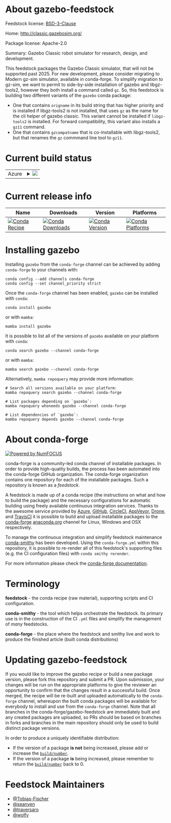 About gazebo-feedstock
======================

Feedstock license: [BSD-3-Clause](https://github.com/conda-forge/gazebo-feedstock/blob/main/LICENSE.txt)

Home: http://classic.gazebosim.org/

Package license: Apache-2.0

Summary: Gazebo Classic robot simulator for research, design, and development.

This feedstock packages the Gazebo Classic simulator, that will not be supported past 2025.
For new development, please consider migrating to Modern gz-sim simulator, available in conda-forge.
To simplify migration to gz-sim, we want to permit to side-by-side installation of gazebo and libgz-tools2, however they both install a command called `gz`.
So, this feedstock is building two different variants of the `gazebo` conda package:
  * One that contains `origname` in its build string that has higher priority and is installed if libgz-tools2 is not installed, that uses `gz` as the name for the cli helper of gazebo classic. This variant cannot be installed if `libgz-tools2` is installed. For forward compatibility, this variant also installs a `gz11` command.
  * One that contains `gzcompatname` that is co-installable with libgz-tools2, but that renames the `gz` commmand line tool to `gz11`.


Current build status
====================


<table>
    
  <tr>
    <td>Azure</td>
    <td>
      <details>
        <summary>
          <a href="https://dev.azure.com/conda-forge/feedstock-builds/_build/latest?definitionId=8325&branchName=main">
            <img src="https://dev.azure.com/conda-forge/feedstock-builds/_apis/build/status/gazebo-feedstock?branchName=main">
          </a>
        </summary>
        <table>
          <thead><tr><th>Variant</th><th>Status</th></tr></thead>
          <tbody><tr>
              <td>linux_64_GZ_CLI_NAME_VARIANTgzcompatnameffmpeg6</td>
              <td>
                <a href="https://dev.azure.com/conda-forge/feedstock-builds/_build/latest?definitionId=8325&branchName=main">
                  <img src="https://dev.azure.com/conda-forge/feedstock-builds/_apis/build/status/gazebo-feedstock?branchName=main&jobName=linux&configuration=linux%20linux_64_GZ_CLI_NAME_VARIANTgzcompatnameffmpeg6" alt="variant">
                </a>
              </td>
            </tr><tr>
              <td>linux_64_GZ_CLI_NAME_VARIANTgzcompatnameffmpeg7</td>
              <td>
                <a href="https://dev.azure.com/conda-forge/feedstock-builds/_build/latest?definitionId=8325&branchName=main">
                  <img src="https://dev.azure.com/conda-forge/feedstock-builds/_apis/build/status/gazebo-feedstock?branchName=main&jobName=linux&configuration=linux%20linux_64_GZ_CLI_NAME_VARIANTgzcompatnameffmpeg7" alt="variant">
                </a>
              </td>
            </tr><tr>
              <td>linux_64_GZ_CLI_NAME_VARIANTorignameffmpeg6</td>
              <td>
                <a href="https://dev.azure.com/conda-forge/feedstock-builds/_build/latest?definitionId=8325&branchName=main">
                  <img src="https://dev.azure.com/conda-forge/feedstock-builds/_apis/build/status/gazebo-feedstock?branchName=main&jobName=linux&configuration=linux%20linux_64_GZ_CLI_NAME_VARIANTorignameffmpeg6" alt="variant">
                </a>
              </td>
            </tr><tr>
              <td>linux_64_GZ_CLI_NAME_VARIANTorignameffmpeg7</td>
              <td>
                <a href="https://dev.azure.com/conda-forge/feedstock-builds/_build/latest?definitionId=8325&branchName=main">
                  <img src="https://dev.azure.com/conda-forge/feedstock-builds/_apis/build/status/gazebo-feedstock?branchName=main&jobName=linux&configuration=linux%20linux_64_GZ_CLI_NAME_VARIANTorignameffmpeg7" alt="variant">
                </a>
              </td>
            </tr><tr>
              <td>linux_aarch64_GZ_CLI_NAME_VARIANTgzcompatnameffmpeg6</td>
              <td>
                <a href="https://dev.azure.com/conda-forge/feedstock-builds/_build/latest?definitionId=8325&branchName=main">
                  <img src="https://dev.azure.com/conda-forge/feedstock-builds/_apis/build/status/gazebo-feedstock?branchName=main&jobName=linux&configuration=linux%20linux_aarch64_GZ_CLI_NAME_VARIANTgzcompatnameffmpeg6" alt="variant">
                </a>
              </td>
            </tr><tr>
              <td>linux_aarch64_GZ_CLI_NAME_VARIANTgzcompatnameffmpeg7</td>
              <td>
                <a href="https://dev.azure.com/conda-forge/feedstock-builds/_build/latest?definitionId=8325&branchName=main">
                  <img src="https://dev.azure.com/conda-forge/feedstock-builds/_apis/build/status/gazebo-feedstock?branchName=main&jobName=linux&configuration=linux%20linux_aarch64_GZ_CLI_NAME_VARIANTgzcompatnameffmpeg7" alt="variant">
                </a>
              </td>
            </tr><tr>
              <td>linux_aarch64_GZ_CLI_NAME_VARIANTorignameffmpeg6</td>
              <td>
                <a href="https://dev.azure.com/conda-forge/feedstock-builds/_build/latest?definitionId=8325&branchName=main">
                  <img src="https://dev.azure.com/conda-forge/feedstock-builds/_apis/build/status/gazebo-feedstock?branchName=main&jobName=linux&configuration=linux%20linux_aarch64_GZ_CLI_NAME_VARIANTorignameffmpeg6" alt="variant">
                </a>
              </td>
            </tr><tr>
              <td>linux_aarch64_GZ_CLI_NAME_VARIANTorignameffmpeg7</td>
              <td>
                <a href="https://dev.azure.com/conda-forge/feedstock-builds/_build/latest?definitionId=8325&branchName=main">
                  <img src="https://dev.azure.com/conda-forge/feedstock-builds/_apis/build/status/gazebo-feedstock?branchName=main&jobName=linux&configuration=linux%20linux_aarch64_GZ_CLI_NAME_VARIANTorignameffmpeg7" alt="variant">
                </a>
              </td>
            </tr><tr>
              <td>osx_64_GZ_CLI_NAME_VARIANTgzcompatnameffmpeg6</td>
              <td>
                <a href="https://dev.azure.com/conda-forge/feedstock-builds/_build/latest?definitionId=8325&branchName=main">
                  <img src="https://dev.azure.com/conda-forge/feedstock-builds/_apis/build/status/gazebo-feedstock?branchName=main&jobName=osx&configuration=osx%20osx_64_GZ_CLI_NAME_VARIANTgzcompatnameffmpeg6" alt="variant">
                </a>
              </td>
            </tr><tr>
              <td>osx_64_GZ_CLI_NAME_VARIANTgzcompatnameffmpeg7</td>
              <td>
                <a href="https://dev.azure.com/conda-forge/feedstock-builds/_build/latest?definitionId=8325&branchName=main">
                  <img src="https://dev.azure.com/conda-forge/feedstock-builds/_apis/build/status/gazebo-feedstock?branchName=main&jobName=osx&configuration=osx%20osx_64_GZ_CLI_NAME_VARIANTgzcompatnameffmpeg7" alt="variant">
                </a>
              </td>
            </tr><tr>
              <td>osx_64_GZ_CLI_NAME_VARIANTorignameffmpeg6</td>
              <td>
                <a href="https://dev.azure.com/conda-forge/feedstock-builds/_build/latest?definitionId=8325&branchName=main">
                  <img src="https://dev.azure.com/conda-forge/feedstock-builds/_apis/build/status/gazebo-feedstock?branchName=main&jobName=osx&configuration=osx%20osx_64_GZ_CLI_NAME_VARIANTorignameffmpeg6" alt="variant">
                </a>
              </td>
            </tr><tr>
              <td>osx_64_GZ_CLI_NAME_VARIANTorignameffmpeg7</td>
              <td>
                <a href="https://dev.azure.com/conda-forge/feedstock-builds/_build/latest?definitionId=8325&branchName=main">
                  <img src="https://dev.azure.com/conda-forge/feedstock-builds/_apis/build/status/gazebo-feedstock?branchName=main&jobName=osx&configuration=osx%20osx_64_GZ_CLI_NAME_VARIANTorignameffmpeg7" alt="variant">
                </a>
              </td>
            </tr><tr>
              <td>osx_arm64_GZ_CLI_NAME_VARIANTgzcompatnameffmpeg6</td>
              <td>
                <a href="https://dev.azure.com/conda-forge/feedstock-builds/_build/latest?definitionId=8325&branchName=main">
                  <img src="https://dev.azure.com/conda-forge/feedstock-builds/_apis/build/status/gazebo-feedstock?branchName=main&jobName=osx&configuration=osx%20osx_arm64_GZ_CLI_NAME_VARIANTgzcompatnameffmpeg6" alt="variant">
                </a>
              </td>
            </tr><tr>
              <td>osx_arm64_GZ_CLI_NAME_VARIANTgzcompatnameffmpeg7</td>
              <td>
                <a href="https://dev.azure.com/conda-forge/feedstock-builds/_build/latest?definitionId=8325&branchName=main">
                  <img src="https://dev.azure.com/conda-forge/feedstock-builds/_apis/build/status/gazebo-feedstock?branchName=main&jobName=osx&configuration=osx%20osx_arm64_GZ_CLI_NAME_VARIANTgzcompatnameffmpeg7" alt="variant">
                </a>
              </td>
            </tr><tr>
              <td>osx_arm64_GZ_CLI_NAME_VARIANTorignameffmpeg6</td>
              <td>
                <a href="https://dev.azure.com/conda-forge/feedstock-builds/_build/latest?definitionId=8325&branchName=main">
                  <img src="https://dev.azure.com/conda-forge/feedstock-builds/_apis/build/status/gazebo-feedstock?branchName=main&jobName=osx&configuration=osx%20osx_arm64_GZ_CLI_NAME_VARIANTorignameffmpeg6" alt="variant">
                </a>
              </td>
            </tr><tr>
              <td>osx_arm64_GZ_CLI_NAME_VARIANTorignameffmpeg7</td>
              <td>
                <a href="https://dev.azure.com/conda-forge/feedstock-builds/_build/latest?definitionId=8325&branchName=main">
                  <img src="https://dev.azure.com/conda-forge/feedstock-builds/_apis/build/status/gazebo-feedstock?branchName=main&jobName=osx&configuration=osx%20osx_arm64_GZ_CLI_NAME_VARIANTorignameffmpeg7" alt="variant">
                </a>
              </td>
            </tr><tr>
              <td>win_64_GZ_CLI_NAME_VARIANTgzcompatnameffmpeg6</td>
              <td>
                <a href="https://dev.azure.com/conda-forge/feedstock-builds/_build/latest?definitionId=8325&branchName=main">
                  <img src="https://dev.azure.com/conda-forge/feedstock-builds/_apis/build/status/gazebo-feedstock?branchName=main&jobName=win&configuration=win%20win_64_GZ_CLI_NAME_VARIANTgzcompatnameffmpeg6" alt="variant">
                </a>
              </td>
            </tr><tr>
              <td>win_64_GZ_CLI_NAME_VARIANTgzcompatnameffmpeg7</td>
              <td>
                <a href="https://dev.azure.com/conda-forge/feedstock-builds/_build/latest?definitionId=8325&branchName=main">
                  <img src="https://dev.azure.com/conda-forge/feedstock-builds/_apis/build/status/gazebo-feedstock?branchName=main&jobName=win&configuration=win%20win_64_GZ_CLI_NAME_VARIANTgzcompatnameffmpeg7" alt="variant">
                </a>
              </td>
            </tr><tr>
              <td>win_64_GZ_CLI_NAME_VARIANTorignameffmpeg6</td>
              <td>
                <a href="https://dev.azure.com/conda-forge/feedstock-builds/_build/latest?definitionId=8325&branchName=main">
                  <img src="https://dev.azure.com/conda-forge/feedstock-builds/_apis/build/status/gazebo-feedstock?branchName=main&jobName=win&configuration=win%20win_64_GZ_CLI_NAME_VARIANTorignameffmpeg6" alt="variant">
                </a>
              </td>
            </tr><tr>
              <td>win_64_GZ_CLI_NAME_VARIANTorignameffmpeg7</td>
              <td>
                <a href="https://dev.azure.com/conda-forge/feedstock-builds/_build/latest?definitionId=8325&branchName=main">
                  <img src="https://dev.azure.com/conda-forge/feedstock-builds/_apis/build/status/gazebo-feedstock?branchName=main&jobName=win&configuration=win%20win_64_GZ_CLI_NAME_VARIANTorignameffmpeg7" alt="variant">
                </a>
              </td>
            </tr>
          </tbody>
        </table>
      </details>
    </td>
  </tr>
</table>

Current release info
====================

| Name | Downloads | Version | Platforms |
| --- | --- | --- | --- |
| [![Conda Recipe](https://img.shields.io/badge/recipe-gazebo-green.svg)](https://anaconda.org/conda-forge/gazebo) | [![Conda Downloads](https://img.shields.io/conda/dn/conda-forge/gazebo.svg)](https://anaconda.org/conda-forge/gazebo) | [![Conda Version](https://img.shields.io/conda/vn/conda-forge/gazebo.svg)](https://anaconda.org/conda-forge/gazebo) | [![Conda Platforms](https://img.shields.io/conda/pn/conda-forge/gazebo.svg)](https://anaconda.org/conda-forge/gazebo) |

Installing gazebo
=================

Installing `gazebo` from the `conda-forge` channel can be achieved by adding `conda-forge` to your channels with:

```
conda config --add channels conda-forge
conda config --set channel_priority strict
```

Once the `conda-forge` channel has been enabled, `gazebo` can be installed with `conda`:

```
conda install gazebo
```

or with `mamba`:

```
mamba install gazebo
```

It is possible to list all of the versions of `gazebo` available on your platform with `conda`:

```
conda search gazebo --channel conda-forge
```

or with `mamba`:

```
mamba search gazebo --channel conda-forge
```

Alternatively, `mamba repoquery` may provide more information:

```
# Search all versions available on your platform:
mamba repoquery search gazebo --channel conda-forge

# List packages depending on `gazebo`:
mamba repoquery whoneeds gazebo --channel conda-forge

# List dependencies of `gazebo`:
mamba repoquery depends gazebo --channel conda-forge
```


About conda-forge
=================

[![Powered by
NumFOCUS](https://img.shields.io/badge/powered%20by-NumFOCUS-orange.svg?style=flat&colorA=E1523D&colorB=007D8A)](https://numfocus.org)

conda-forge is a community-led conda channel of installable packages.
In order to provide high-quality builds, the process has been automated into the
conda-forge GitHub organization. The conda-forge organization contains one repository
for each of the installable packages. Such a repository is known as a *feedstock*.

A feedstock is made up of a conda recipe (the instructions on what and how to build
the package) and the necessary configurations for automatic building using freely
available continuous integration services. Thanks to the awesome service provided by
[Azure](https://azure.microsoft.com/en-us/services/devops/), [GitHub](https://github.com/),
[CircleCI](https://circleci.com/), [AppVeyor](https://www.appveyor.com/),
[Drone](https://cloud.drone.io/welcome), and [TravisCI](https://travis-ci.com/)
it is possible to build and upload installable packages to the
[conda-forge](https://anaconda.org/conda-forge) [anaconda.org](https://anaconda.org/)
channel for Linux, Windows and OSX respectively.

To manage the continuous integration and simplify feedstock maintenance
[conda-smithy](https://github.com/conda-forge/conda-smithy) has been developed.
Using the ``conda-forge.yml`` within this repository, it is possible to re-render all of
this feedstock's supporting files (e.g. the CI configuration files) with ``conda smithy rerender``.

For more information please check the [conda-forge documentation](https://conda-forge.org/docs/).

Terminology
===========

**feedstock** - the conda recipe (raw material), supporting scripts and CI configuration.

**conda-smithy** - the tool which helps orchestrate the feedstock.
                   Its primary use is in the construction of the CI ``.yml`` files
                   and simplify the management of *many* feedstocks.

**conda-forge** - the place where the feedstock and smithy live and work to
                  produce the finished article (built conda distributions)


Updating gazebo-feedstock
=========================

If you would like to improve the gazebo recipe or build a new
package version, please fork this repository and submit a PR. Upon submission,
your changes will be run on the appropriate platforms to give the reviewer an
opportunity to confirm that the changes result in a successful build. Once
merged, the recipe will be re-built and uploaded automatically to the
`conda-forge` channel, whereupon the built conda packages will be available for
everybody to install and use from the `conda-forge` channel.
Note that all branches in the conda-forge/gazebo-feedstock are
immediately built and any created packages are uploaded, so PRs should be based
on branches in forks and branches in the main repository should only be used to
build distinct package versions.

In order to produce a uniquely identifiable distribution:
 * If the version of a package **is not** being increased, please add or increase
   the [``build/number``](https://docs.conda.io/projects/conda-build/en/latest/resources/define-metadata.html#build-number-and-string).
 * If the version of a package **is** being increased, please remember to return
   the [``build/number``](https://docs.conda.io/projects/conda-build/en/latest/resources/define-metadata.html#build-number-and-string)
   back to 0.

Feedstock Maintainers
=====================

* [@Tobias-Fischer](https://github.com/Tobias-Fischer/)
* [@seanyen](https://github.com/seanyen/)
* [@traversaro](https://github.com/traversaro/)
* [@wolfv](https://github.com/wolfv/)

